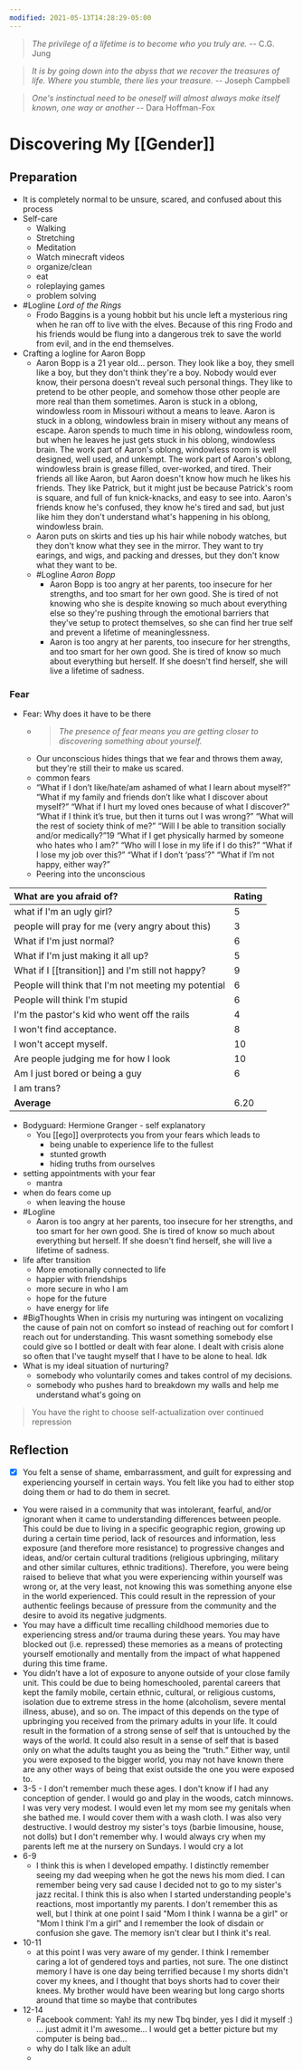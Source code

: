 ```yaml
---
modified: 2021-05-13T14:28:29-05:00
---
```


> _The privilege of a lifetime is to become who you truly are._
> -- C.G. Jung

> _It is by going down into the abyss that we recover the treasures of life. Where you stumble, there lies your treasure._
> -- Joseph Campbell

> _One's instinctual need to be oneself will almost always make itself known, one way or another_
> -- Dara Hoffman-Fox

# Discovering My [[Gender]]

## Preparation

- It is completely normal to be unsure, scared, and confused about this process
- Self-care
    - Walking
    - Stretching
    - Meditation
    - Watch minecraft videos
    - organize/clean
    - eat
    - roleplaying games
    - problem solving
- #Logline _Lord of the Rings_
    - Frodo Baggins is a young hobbit but his uncle left a mysterious ring when he ran off to live with the elves. Because of this ring Frodo and his friends would be flung into a dangerous trek to save the world from evil, and in the end themselves.
- Crafting a logline for Aaron Bopp
    - Aaron Bopp is a 21 year old... person. They look like a boy, they smell like a boy, but they don't think they're a boy. Nobody would ever know, their persona doesn't reveal such personal things. They like to pretend to be other people, and somehow those other people are more real than them sometimes. Aaron is stuck in a oblong, windowless room in Missouri without a means to leave. Aaron is stuck in a oblong, windowless brain in misery without any means of escape. Aaron spends to much time in his oblong, windowless room, but when he leaves he just gets stuck in his oblong, windowless brain. The work part of Aaron's oblong, windowless room is well designed, well used, and unkempt. The work part of Aaron's oblong, windowless brain is grease filled, over-worked, and tired. Their friends all like Aaron, but Aaron doesn't know how much he likes his friends. They like Patrick, but it might just be because Patrick's room is square, and full of fun knick-knacks, and easy to see into. Aaron's friends know he's confused, they know he's tired and sad, but just like him they don't understand what's happening in his oblong, windowless brain.
    - Aaron puts on skirts and ties up his hair while nobody watches, but they don't know what they see in the mirror. They want to try earings, and wigs, and packing and dresses, but they don't know what they want to be.
    - #Logline _Aaron Bopp_
        - Aaron Bopp is too angry at her parents, too insecure for her strengths, and too smart for her own good. She is tired of not knowing who she is despite knowing so much about everything else so they're pushing through the emotional barriers that they've setup to protect themselves, so she can find her true self and prevent a lifetime of meaninglessness.
        - Aaron is too angry at her parents, too insecure for her strengths, and too smart for her own good. She is tired of know so much about everything but herself. If she doesn't find herself, she will live a lifetime of sadness.
### Fear
- Fear: Why does it have to be there
    - > _The presence of fear means you are getting closer to discovering something about yourself._
    - Our unconscious hides things that we fear and throws them away, but they're still their to make us scared.
    -  common fears
    -   “What if I don’t like/hate/am ashamed of what I learn about myself?” “What if my family and friends don’t like what I discover about myself?” “What if I hurt my loved ones because of what I discover?” “What if I think it’s true, but then it turns out I was wrong?” “What will the rest of society think of me?” “Will I be able to transition socially and/or medically?”19 “What if I get physically harmed by someone who hates who I am?” “Who will I lose in my life if I do this?” “What if I lose my job over this?” “What if I don’t ‘pass’?” “What if I’m not happy, either way?”
    - Peering into the unconscious

| What are you afraid of?                             | Rating |
| :-------------------------------------------------- | ------ |
| what if I'm an ugly girl?                           | 5      |
| people will pray for me (very angry about this)     | 3      |
| What if I'm just normal?                            | 6      |
| What if I'm just making it all up?                  | 5      |
| What if I [[transition]] and I'm still not happy?   | 9      |
| People will think that I'm not meeting my potential | 6      |
| People will think I'm stupid                        | 6      |
| I'm the pastor's kid who went off the rails         | 4      |
| I won't find acceptance.                            | 8      |
| I won't accept myself.                              | 10     |
| Are people judging me for how I look | 10 |
| Am I just bored or being a guy | 6 |
| I am trans? | |
| **Average**                                         | 6.20   |

<!-- TBLFM: @>$2=mean(@I..@-1);%.2f -->

- Bodyguard: Hermione Granger - self explanatory
	- You [[ego]] overprotects you from your fears which leads to
		- being unable to experience life to the fullest
		- stunted growth
		- hiding truths from ourselves
- setting appointments with your fear
    - mantra 
- when do fears come up
    - when leaving the house
- #Logline 
    - Aaron is too angry at her parents, too insecure for her strengths, and too smart for her own good. She is tired of know so much about everything but herself. If she doesn't find herself, she will live a lifetime of sadness.
- life after transition
    - More emotionally connected to life
    - happier with friendships
    - more secure in who I am
    - hope for the future
    - have energy for life
- #BigThoughts When in crisis my nurturing was intingent on vocalizing the cause of pain not on comfort so instead of reaching out for comfort I reach out for understanding. This wasnt something somebody else could give so I bottled or dealt with fear alone. I dealt with crisis alone so often that I've taught myself that I have to be alone to heal. Idk
- What is my ideal situation of nurturing?
    - somebody who voluntarily comes and takes control of my decisions. 
    - somebody who pushes hard to breakdown  my walls and help me understand what's going on
 > You have the right to choose self-actualization over continued repression

## Reflection
- [x] You felt a sense of shame, embarrassment, and guilt for expressing and experiencing yourself in certain ways. You felt like you had to either stop doing them or had to do them in secret.
- You were raised in a community that was intolerant, fearful, and/or ignorant when it came to understanding differences between people. This could be due to living in a specific geographic region, growing up during a certain time period, lack of resources and information, less exposure (and therefore more resistance) to progressive changes and ideas, and/or certain cultural traditions (religious upbringing, military and other similar cultures, ethnic traditions). Therefore, you were being raised to believe that what you were experiencing within yourself was wrong or, at the very least, not knowing this was something anyone else in the world experienced. This could result in the repression of your authentic feelings because of pressure from the community and the desire to avoid its negative judgments.
-    You may have a difficult time recalling childhood memories due to experiencing stress and/or trauma during these years. You may have blocked out (i.e. repressed) these memories as a means of protecting yourself emotionally and mentally from the impact of what happened during this time frame.
-    You didn’t have a lot of exposure to anyone outside of your close family unit. This could be due to being homeschooled, parental careers that kept the family mobile, certain ethnic, cultural, or religious customs, isolation due to extreme stress in the home (alcoholism, severe mental illness, abuse), and so on. The impact of this depends on the type of upbringing you received from the primary adults in your life. It could result in the formation of a strong sense of self that is untouched by the ways of the world. It could also result in a sense of self that is based only on what the adults taught you as being the “truth.” Either way, until you were exposed to the bigger world, you may not have known there are any other ways of being that exist outside the one you were exposed to.
-    3-5
    - I don't remember much these ages. I don't know if I had any conception of gender. I would go and play in the woods, catch minnows. I was very very modest. I would even let my mom see my genitals when she bathed me. I would cover them with a wash cloth. I was also very destructive. I would destroy my sister's toys (barbie limousine, house, not dolls) but I don't remember why. I would always cry when my parents left me at the nursery on Sundays. I would cry a lot
- 6-9
    -  I think this is when I developed empathy. I distinctly remember seeing my dad weeping when he got the news his mom died. I can remember being very sad cause I decided not to go to my sister's jazz recital. I think this is also when I started understanding people's reactions, most importantly my parents. I don't remember this as well, but I think at one point I said "Mom I think I wanna be a girl" or "Mom I think I'm a girl" and I remember the look of disdain or confusion she gave. The memory isn't clear but I think it's real. 
- 10-11
    - at this point I was very aware of my gender. I think I remember caring a lot of gendered toys and parties, not sure. The one distinct memory I have is one day being terrified because I my shorts didn't cover my knees, and I thought that boys shorts had to cover their knees. My brother would have been wearing but long cargo shorts around that time so maybe that contributes
- 12-14
    - Facebook comment: Yah! its my new Tbq binder, yes I did it myself :) ... just admit it I'm awesome... I would get a better picture but my computer is being bad...
    - why do I talk like an adult
    -